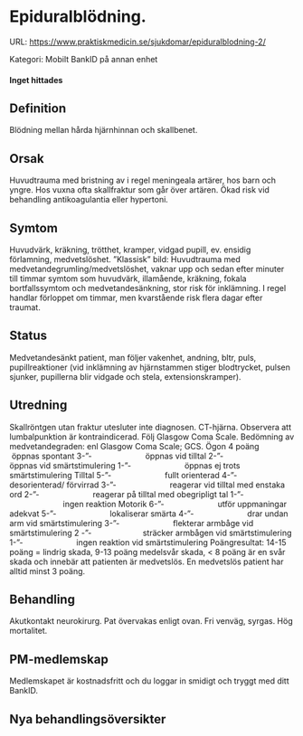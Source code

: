# Epiduralblödning.

URL: https://www.praktiskmedicin.se/sjukdomar/epiduralblodning-2/



Kategori: Mobilt BankID på annan enhet

#### Inget hittades

## Definition

Blödning mellan hårda hjärnhinnan och skallbenet.

## Orsak

Huvudtrauma med bristning av i regel meningeala artärer, hos barn och yngre. Hos vuxna ofta skallfraktur som går över artären. Ökad risk vid behandling antikoagulantia eller hypertoni.

## Symtom

Huvudvärk, kräkning, trötthet, kramper, vidgad pupill, ev. ensidig förlamning, medvetslöshet.
”Klassisk” bild: Huvudtrauma med medvetandegrumling/medvetslöshet, vaknar upp och sedan efter minuter till timmar symtom som huvudvärk, illamående, kräkning, fokala bortfallssymtom och medvetandesänkning, stor risk för inklämning. I regel handlar förloppet om timmar, men kvarstående risk flera dagar efter traumat.

## Status

Medvetandesänkt patient, man följer vakenhet, andning, bltr, puls, pupillreaktioner (vid inklämning av hjärnstammen stiger blodtrycket, pulsen sjunker, pupillerna blir vidgade och stela, extensionskramper).

## Utredning

Skallröntgen utan fraktur utesluter inte diagnosen. CT-hjärna. Observera att lumbalpunktion är kontraindicerad. Följ Glasgow Coma Scale.
Bedömning av medvetandegraden: enl Glasgow Coma Scale; GCS.
Ögon
4 poäng               öppnas spontant
3-”-                        öppnas vid tilltal
2-”-                        öppnas vid smärtstimulering
1-”-                        öppnas ej trots smärtstimulering
Tilltal
5-”-                        fullt orienterad
4-”-                        desorienterad/ förvirrad
3-”-                        reagerar vid tilltal med enstaka ord
2-”-                        reagerar på tilltal med obegripligt tal
1-”-                        ingen reaktion
Motorik
6-”-                        utför uppmaningar adekvat
5-”-                        lokaliserar smärta
4-”-                        drar undan arm vid smärtstimulering
3-”-                        flekterar armbåge vid smärtstimulering
2 -”-                       sträcker armbågen vid smärtstimulering
1-”-                        ingen reaktion vid smärtstimulering
Poängresultat: 14-15 poäng = lindrig skada, 9-13 poäng medelsvår skada, < 8 poäng är en svår skada och innebär att patienten är medvetslös. En medvetslös patient har alltid minst 3 poäng.

## Behandling

Akutkontakt neurokirurg. Pat övervakas enligt ovan. Fri venväg, syrgas. Hög mortalitet.

## PM-medlemskap

Medlemskapet är kostnadsfritt och du loggar in smidigt och tryggt med ditt BankID.

## Nya behandlingsöversikter


